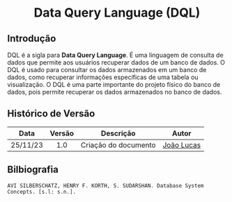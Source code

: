 <center>

# <a>Data Query Language (DQL)</a>
</center>

## <a>Introdução</a>
DQL é a sigla para **<a>Data Query Language</a>**. É uma linguagem de consulta de dados que permite aos usuários recuperar dados de um banco de dados. O DQL é usado para consultar os dados armazenados em um banco de dados, como recuperar informações específicas de uma tabela ou visualização. O DQL é uma parte importante do projeto físico do banco de dados, pois permite recuperar os dados armazenados no banco de dados.


## <a>Histórico de Versão</a>
<center>

|   Data   | Versão |      Descrição       |                   Autor                    |
| :------: | :----: | :------------------: | :----------------------------------------: |
| 25/11/23 |  1.0   | Criação do documento | [João Lucas](https://github.com/HacKairos) |

</center>

## <a>Bilbiografia</a>
    AVI SILBERSCHATZ, HENRY F. KORTH, S. SUDARSHAN. Database System Concepts. [s.l: s.n.].